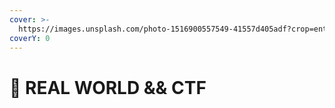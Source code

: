 ```yaml
---
cover: >-
  https://images.unsplash.com/photo-1516900557549-41557d405adf?crop=entropy&cs=srgb&fm=jpg&ixid=M3wxOTcwMjR8MHwxfHNlYXJjaHw5fHxjaXR5fGVufDB8fHx8MTcyODE1MjEyNHww&ixlib=rb-4.0.3&q=85
coverY: 0
---
```


# 🦹 REAL WORLD && CTF

